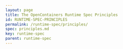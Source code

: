 ```yaml
---
layout: page
title: The OpenContainers Runtime Spec Principles
id: RUNTIME-SPEC-PRINCIPLES
permalink: /runtime-spec/principles/
spec: principles.md
key: runtime-spec
parent: runtime-spec
---
```

